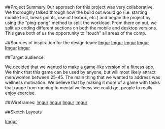 ##Project Summary
Our approach for this project was very collaborative. We thoroughly talked through how the build out would go (i.e. starting mobile first, break points, use of flexbox, etc.) and began the project by using the "ping-pong" method to split the workload. From there on out, we split up coding different sections on both the mobile and desktop versions. This gave both of us the opportunity to "touch" all areas of the comp.


##Sources of inspiration for the design team:
[Imgur](http://i.imgur.com/efZxXL8.png)
[Imgur](http://i.imgur.com/XTnnsh9.png)
[Imgur](http://i.imgur.com/xY0EfmT.png)
[Imgur](http://i.imgur.com/L6HK7HY.png)
[Imgur](http://i.imgur.com/PxxIF3X.png)
[Imgur](http://i.imgur.com/zsVxrbP.png)


##Target audience:

We decided that we wanted to make a game-like version of a fitness app. We think that this game can be used by anyone, but will most likely attract men/women between 25-45. The main thing that we wanted to address was wellness motivation. We believe that by making it more of a game with tasks that range from running to mental wellness we could get people to really enjoy exercise.


##Wireframes:
[Imgur](http://i.imgur.com/4TNJ2A2.png)
[Imgur](http://i.imgur.com/mzRja4L.png)
[Imgur](http://i.imgur.com/FRdpyP9.png)
[Imgur](http://i.imgur.com/WKl0mPm.png)

##Sketch Layouts

[Imgur](http://i.imgur.com/Gl81HuE.png)
